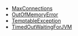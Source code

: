 * [MaxConnections](Content/MaxConnections.md)
* [OutOfMemoryError](Content/OutOfMemoryError.md)
* [TemptableException](Content/TemptableException.md)
* [TimedOutWaitingForJVM](Content/TimedOutWaitingForJVM.md)
